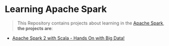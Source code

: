 Learning Apache Spark
=======================

> This Repository contains projects about learning in the [Apache Spark](https://spark.apache.org/), **the projects are**:

* [Apache Spark 2 with Scala - Hands On with Big Data!](https://github.com/robsonoduarte/learn-spark/tree/master/apache-spark-2-with-scala)
